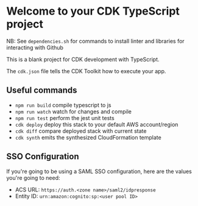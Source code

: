 # Welcome to your CDK TypeScript project

NB: See `dependencies.sh` for commands to install linter and libraries for interacting with Github

This is a blank project for CDK development with TypeScript.

The `cdk.json` file tells the CDK Toolkit how to execute your app.

## Useful commands

* `npm run build`   compile typescript to js
* `npm run watch`   watch for changes and compile
* `npm run test`    perform the jest unit tests
* `cdk deploy`      deploy this stack to your default AWS account/region
* `cdk diff`        compare deployed stack with current state
* `cdk synth`       emits the synthesized CloudFormation template

## SSO Configuration

If you're going to be using a SAML SSO configuration, here are the values you're going to need:

 * ACS URL: `https://auth.<zone name>/saml2/idpresponse`
 * Entity ID: `urn:amazon:cognito:sp:<user pool ID>`
